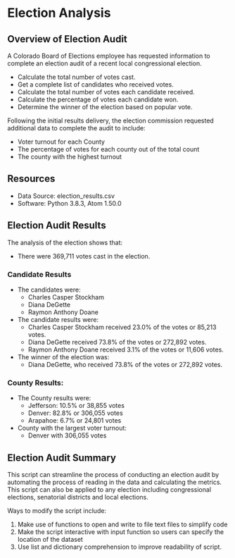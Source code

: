 # Election Analysis

## Overview of Election Audit

A Colorado Board of Elections employee has requested information to complete an
election audit of a recent local congressional election.
* Calculate the total number of votes cast.
* Get a complete list of candidates who received votes.
* Calculate the total number of votes each candidate received.
* Calculate the percentage of votes each candidate won.
* Determine the winner of the election based on popular vote.

Following the initial results delivery, the election commission requested
additional data to complete the audit to include:
* Voter turnout for each County
* The percentage of votes for each county out of the total count
* The county with the highest turnout

## Resources
* Data Source: election_results.csv
* Software: Python 3.8.3, Atom 1.50.0

## Election Audit Results
The analysis of the election shows that:
* There were 369,711 votes cast in the election.
### Candidate Results
* The candidates were:
    * Charles Casper Stockham
    * Diana DeGette
    * Raymon Anthony Doane
* The candidate results were:
    * Charles Casper Stockham received 23.0% of the votes or 85,213 votes.
    * Diana DeGette received 73.8% of the votes or 272,892 votes.
    * Raymon Anthony Doane received 3.1% of the votes or 11,606 votes.
* The winner of the election was:
    * Diana DeGette, who received 73.8% of the votes or 272,892 votes.

### County Results:
* The County results were:
    * Jefferson: 10.5% or 38,855 votes
    * Denver: 82.8% or 306,055 votes
    * Arapahoe: 6.7% or 24,801 votes
* County with the largest voter turnout:
    * Denver with 306,055 votes

## Election Audit Summary
This script can streamline the process of conducting an election audit by
automating the process of reading in the data and calculating the metrics.
This script can also be applied to any election including congressional elections,
senatorial districts and local elections.

Ways to modify the script include:
1. Make use of functions to open and write to file text files to simplify code
2. Make the script interactive with input function so users can specify the location of the dataset
3. Use list and dictionary comprehension to improve readability of script.
